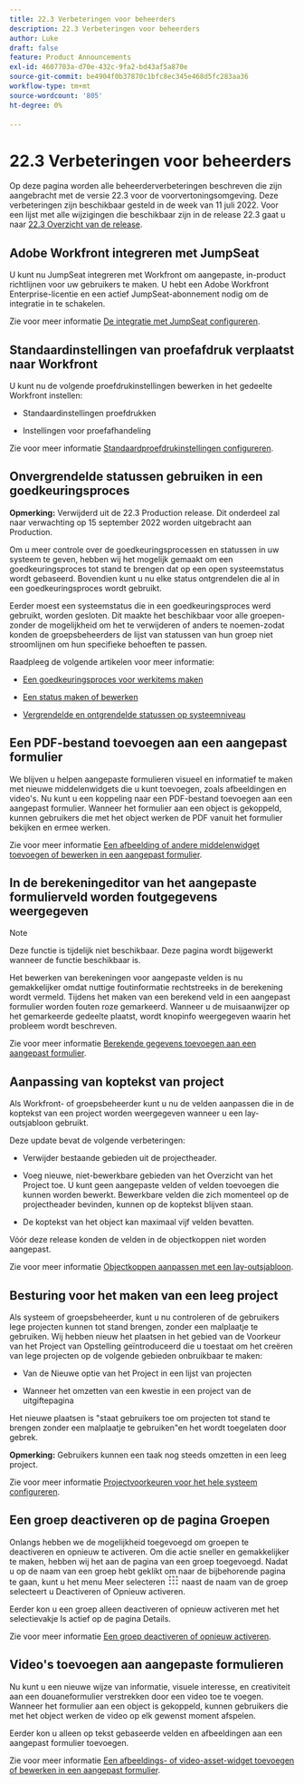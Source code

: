 ```yaml
---
title: 22.3 Verbeteringen voor beheerders
description: 22.3 Verbeteringen voor beheerders
author: Luke
draft: false
feature: Product Announcements
exl-id: 4607703a-d70e-432c-9fa2-bd43af5a870e
source-git-commit: be4904f0b37870c1bfc8ec345e468d5fc283aa36
workflow-type: tm+mt
source-wordcount: '805'
ht-degree: 0%

---
```


# 22.3 Verbeteringen voor beheerders

Op deze pagina worden alle beheerderverbeteringen beschreven die zijn aangebracht met de versie 22.3 voor de voorvertoningsomgeving. Deze verbeteringen zijn beschikbaar gesteld in de week van 11 juli 2022. Voor een lijst met alle wijzigingen die beschikbaar zijn in de release 22.3 gaat u naar [22.3 Overzicht van de release](/help/quicksilver/product-announcements/product-releases/22.3-release-activity/22-3-release-overview.md).

## Adobe Workfront integreren met JumpSeat

U kunt nu JumpSeat integreren met Workfront om aangepaste, in-product richtlijnen voor uw gebruikers te maken. U hebt een Adobe Workfront Enterprise-licentie en een actief JumpSeat-abonnement nodig om de integratie in te schakelen.

Zie voor meer informatie [De integratie met JumpSeat configureren](/help/quicksilver/administration-and-setup/configure-integrations/configure-jumpseat.md).

## Standaardinstellingen van proefafdruk verplaatst naar Workfront

U kunt nu de volgende proefdrukinstellingen bewerken in het gedeelte Workfront instellen:

* Standaardinstellingen proefdrukken

* Instellingen voor proefafhandeling

Zie voor meer informatie [Standaardproefdrukinstellingen configureren](/help/quicksilver/administration-and-setup/manage-workfront/configure-proofing/configure-default-proof-settings.md).

## Onvergrendelde statussen gebruiken in een goedkeuringsproces

**Opmerking:** Verwijderd uit de 22.3 Production release. Dit onderdeel zal naar verwachting op 15 september 2022 worden uitgebracht aan Production.

Om u meer controle over de goedkeuringsprocessen en statussen in uw systeem te geven, hebben wij het mogelijk gemaakt om een goedkeuringsproces tot stand te brengen dat op een open systeemstatus wordt gebaseerd. Bovendien kunt u nu elke status ontgrendelen die al in een goedkeuringsproces wordt gebruikt.

Eerder moest een systeemstatus die in een goedkeuringsproces werd gebruikt, worden gesloten. Dit maakte het beschikbaar voor alle groepen-zonder de mogelijkheid om het te verwijderen of anders te noemen-zodat konden de groepsbeheerders de lijst van statussen van hun groep niet stroomlijnen om hun specifieke behoeften te passen.

Raadpleeg de volgende artikelen voor meer informatie:

* [Een goedkeuringsproces voor werkitems maken](/help/quicksilver/administration-and-setup/customize-workfront/configure-approval-milestone-processes/create-approval-processes.md)

* [Een status maken of bewerken](/help/quicksilver/administration-and-setup/customize-workfront/creating-custom-status-and-priority-labels/create-or-edit-a-status.md)

* [Vergrendelde en ontgrendelde statussen op systeemniveau](/help/quicksilver/administration-and-setup/customize-workfront/creating-custom-status-and-priority-labels/lock-or-unlock-a-custom-system-level-status.md)


## Een PDF-bestand toevoegen aan een aangepast formulier

We blijven u helpen aangepaste formulieren visueel en informatief te maken met nieuwe middelenwidgets die u kunt toevoegen, zoals afbeeldingen en video&#39;s. Nu kunt u een koppeling naar een PDF-bestand toevoegen aan een aangepast formulier. Wanneer het formulier aan een object is gekoppeld, kunnen gebruikers die met het object werken de PDF vanuit het formulier bekijken en ermee werken.

Zie voor meer informatie [Een afbeelding of andere middelenwidget toevoegen of bewerken in een aangepast formulier](/help/quicksilver/administration-and-setup/customize-workfront/create-manage-custom-forms/add-widget-or-edit-its-properties-in-a-custom-form.md).

## In de berekeningeditor van het aangepaste formulierveld worden foutgegevens weergegeven

>[!NOTE]
>
>Deze functie is tijdelijk niet beschikbaar. Deze pagina wordt bijgewerkt wanneer de functie beschikbaar is.

Het bewerken van berekeningen voor aangepaste velden is nu gemakkelijker omdat nuttige foutinformatie rechtstreeks in de berekening wordt vermeld. Tijdens het maken van een berekend veld in een aangepast formulier worden fouten roze gemarkeerd. Wanneer u de muisaanwijzer op het gemarkeerde gedeelte plaatst, wordt knopinfo weergegeven waarin het probleem wordt beschreven.

Zie voor meer informatie [Berekende gegevens toevoegen aan een aangepast formulier](/help/quicksilver/administration-and-setup/customize-workfront/create-manage-custom-forms/add-calculated-data-to-custom-form.md).

## Aanpassing van koptekst van project

Als Workfront- of groepsbeheerder kunt u nu de velden aanpassen die in de koptekst van een project worden weergegeven wanneer u een lay-outsjabloon gebruikt.

Deze update bevat de volgende verbeteringen:

* Verwijder bestaande gebieden uit de projectheader.

* Voeg nieuwe, niet-bewerkbare gebieden van het Overzicht van het Project toe. U kunt geen aangepaste velden of velden toevoegen die kunnen worden bewerkt. Bewerkbare velden die zich momenteel op de projectheader bevinden, kunnen op de koptekst blijven staan.

* De koptekst van het object kan maximaal vijf velden bevatten.


Vóór deze release konden de velden in de objectkoppen niet worden aangepast.

Zie voor meer informatie [Objectkoppen aanpassen met een lay-outsjabloon](/help/quicksilver/administration-and-setup/customize-workfront/use-layout-templates/customize-object-headers.md).

## Besturing voor het maken van een leeg project

Als systeem of groepsbeheerder, kunt u nu controleren of de gebruikers lege projecten kunnen tot stand brengen, zonder een malplaatje te gebruiken. Wij hebben nieuw het plaatsen in het gebied van de Voorkeur van het Project van Opstelling geïntroduceerd die u toestaat om het creëren van lege projecten op de volgende gebieden onbruikbaar te maken:

* Van de Nieuwe optie van het Project in een lijst van projecten

* Wanneer het omzetten van een kwestie in een project van de uitgiftepagina


Het nieuwe plaatsen is &quot;staat gebruikers toe om projecten tot stand te brengen zonder een malplaatje te gebruiken&quot;en het wordt toegelaten door gebrek.

**Opmerking:** Gebruikers kunnen een taak nog steeds omzetten in een leeg project.

Zie voor meer informatie [Projectvoorkeuren voor het hele systeem configureren](/help/quicksilver/administration-and-setup/set-up-workfront/configure-system-defaults/set-project-preferences.md).

## Een groep deactiveren op de pagina Groepen

Onlangs hebben we de mogelijkheid toegevoegd om groepen te deactiveren en opnieuw te activeren. Om die actie sneller en gemakkelijker te maken, hebben wij het aan de pagina van een groep toegevoegd. Nadat u op de naam van een groep hebt geklikt om naar de bijbehorende pagina te gaan, kunt u het menu Meer selecteren ![](/help/quicksilver/administration-and-setup/manage-groups/create-and-manage-groups/assets/main-menu-icon.png) naast de naam van de groep selecteert u Deactiveren of Opnieuw activeren.

Eerder kon u een groep alleen deactiveren of opnieuw activeren met het selectievakje Is actief op de pagina Details.

Zie voor meer informatie [Een groep deactiveren of opnieuw activeren](/help/quicksilver/administration-and-setup/manage-groups/create-and-manage-groups/deactivate-or-reactivate-a-group.md).

## Video&#39;s toevoegen aan aangepaste formulieren

Nu kunt u een nieuwe wijze van informatie, visuele interesse, en creativiteit aan een douaneformulier verstrekken door een video toe te voegen. Wanneer het formulier aan een object is gekoppeld, kunnen gebruikers die met het object werken de video op elk gewenst moment afspelen.

Eerder kon u alleen op tekst gebaseerde velden en afbeeldingen aan een aangepast formulier toevoegen.

Zie voor meer informatie [Een afbeeldings- of video-asset-widget toevoegen of bewerken in een aangepast formulier](/help/quicksilver/administration-and-setup/customize-workfront/create-manage-custom-forms/add-widget-or-edit-its-properties-in-a-custom-form.md).

